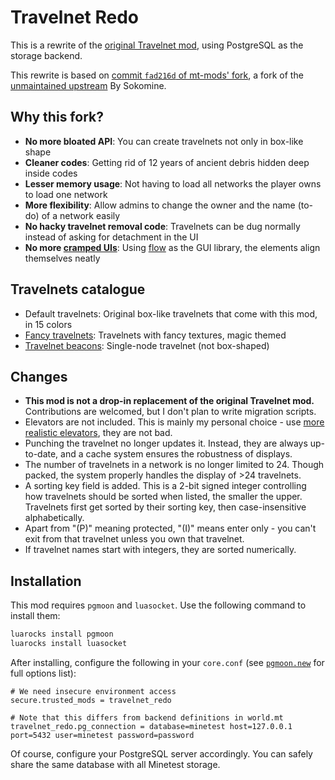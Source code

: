 # Travelnet Redo

This is a rewrite of the [original Travelnet mod](https://content.core.net/packages/mt-mods/travelnet/), using PostgreSQL as the storage backend.

This rewrite is based on [commit `fad216d` of mt-mods' fork](https://github.com/mt-mods/travelnet/commit/fad216db52b8fc8fafa11868d80c9e35c4b4a7ac), a fork of the [unmaintained upstream](https://github.com/Sokomine/travelnet) By Sokomine.

## Why this fork?

* **No more bloated API**: You can create travelnets not only in box-like shape
* **Cleaner codes**: Getting rid of 12 years of ancient debris hidden deep inside codes
* **Lesser memory usage**: Not having to load all networks the player owns to load one network
* **More flexibility**: Allow admins to change the owner and the name (to-do) of a network easily
* **No hacky travelnet removal code**: Travelnets can be dug normally instead of asking for detachment in the UI
* **No more [cramped UIs](https://github.com/mt-mods/travelnet/issues/53)**: Using [flow](https://content.core.net/packages/luk3yx/flow/) as the GUI library, the elements align themselves neatly

## Travelnets catalogue

* Default travelnets: Original box-like travelnets that come with this mod, in 15 colors
* [Fancy travelnets](https://content.core.net/packages/Emojiminetest/travelnet_redo_fancy/): Travelnets with fancy textures, magic themed
* [Travelnet beacons](https://content.core.net/packages/Emojiminetest/travelnet_redo_beacons/): Single-node travelnet (not box-shaped)

## Changes

* **This mod is not a drop-in replacement of the original Travelnet mod.** Contributions are welcomed, but I don't plan to write migration scripts.
* Elevators are not included. This is mainly my personal choice - use [more realistic elevators](https://content.core.net/packages/shacknetisp/elevator/), they are not bad.
* Punching the travelnet no longer updates it. Instead, they are always up-to-date, and a cache system ensures the robustness of displays.
* The number of travelnets in a network is no longer limited to 24. Though packed, the system properly handles the display of >24 travelnets.
* A sorting key field is added. This is a 2-bit signed integer controlling how travelnets should be sorted when listed, the smaller the upper. Travelnets first get sorted by their sorting key, then case-insensitive alphabetically.
* Apart from "(P)" meaning protected, "(I)" means enter only - you can't exit from that travelnet unless you own that travelnet.
* If travelnet names start with integers, they are sorted numerically.

## Installation

This mod requires `pgmoon` and `luasocket`. Use the following command to install them:

```bash
luarocks install pgmoon
luarocks install luasocket
```

After installing, configure the following in your `core.conf` (see [`pgmoon.new`](https://github.com/leafo/pgmoon#newoptions) for full options list):

```text
# We need insecure environment access
secure.trusted_mods = travelnet_redo

# Note that this differs from backend definitions in world.mt
travelnet_redo.pg_connection = database=minetest host=127.0.0.1 port=5432 user=minetest password=password
```

Of course, configure your PostgreSQL server accordingly. You can safely share the same database with all Minetest storage.
